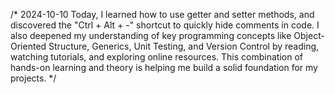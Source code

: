 /*
2024-10-10 Today, I learned how to use getter and setter methods,
and discovered the "Ctrl + Alt + -" shortcut to quickly hide comments in code. I also deepened my understanding of key programming concepts like 
Object-Oriented Structure, Generics, Unit Testing, and Version Control by reading, watching tutorials, and exploring online resources.
This combination of hands-on learning and theory is helping me build a solid foundation for my projects.
*/
